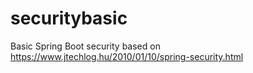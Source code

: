 # securitybasic
Basic Spring Boot security  based on https://www.jtechlog.hu/2010/01/10/spring-security.html
